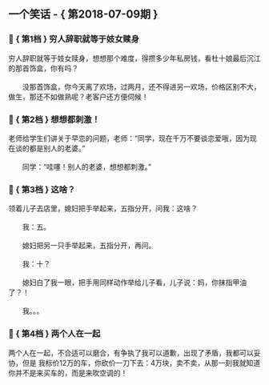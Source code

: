 ## 一个笑话 - { 第2018-07-09期 }
</hr>

### :jack_o_lantern: { 第1档 } 穷人辞职就等于妓女赎身
穷人辞职就等于妓女赎身，想想那个难度，得攒多少年私房钱，看杜十娘最后沉江的那首饰盒，你有吗？<br/><br/>　　没那首饰盒，你今天离了欢场，过两月，还不得进另一欢场，价格区别不大，做生，那还不如做熟呢？老客户还方便伺候！


### :jack_o_lantern: { 第2档 } 想想都刺激！
老师给学生们讲关于早恋的问题，老师：“同学，现在千万不要谈恋爱哦，因为现在谈的都是别人的老婆。”<br/><br/>　　同学：“哇噻！别人的老婆，想想都刺激。”


### :jack_o_lantern: { 第3档 } 这啥？
领着儿子去店里，媳妇把手举起来，五指分开，问我：这啥？<br/><br/>　　我：五。<br/><br/>　　媳妇把另一只手举起来，五指分开，再问。<br/><br/>　　我：十？<br/><br/>　　媳妇白了我一眼，把手用同样动作举给儿子看，儿子说：妈，你抹指甲油了？！<br/><br/>　　我。。。


### :jack_o_lantern: { 第4档 } 两个人在一起
两个人在一起，不合适可以磨合，有争执了我可以道歉，出现了矛盾，我都可以妥协，但是 我标价12万的车，你砍价一刀下去：4万块，卖不卖，从那一刻我就知道你并不是来买车的，而是来吹空调的！

